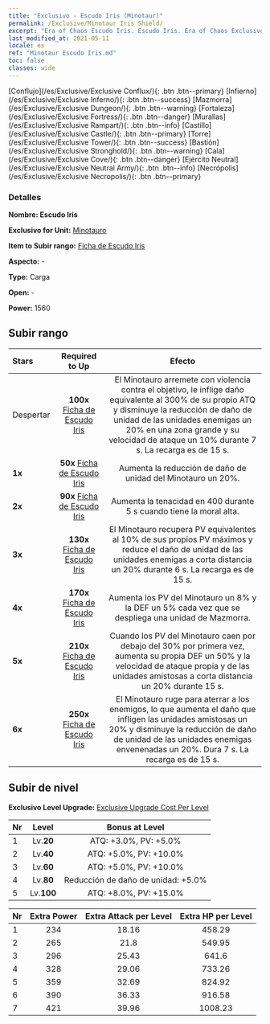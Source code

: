 ```yaml
---
title: "Exclusivo - Escudo Iris (Minotaur)"
permalink: /Exclusive/Minotaur Iris Shield/
excerpt: "Era of Chaos Escudo Iris. Escudo Iris. Era of Chaos Exclusivo Escudo Iris. Minotauro Exclusivo."
last_modified_at: 2021-05-11
locale: es
ref: "Minotaur Escudo Iris.md"
toc: false
classes: wide
---
```

 [Conflujo](/es/Exclusive/Exclusive Conflux/){: .btn .btn--primary} [Infierno](/es/Exclusive/Exclusive Inferno/){: .btn .btn--success} [Mazmorra](/es/Exclusive/Exclusive Dungeon/){: .btn .btn--warning} [Fortaleza](/es/Exclusive/Exclusive Fortress/){: .btn .btn--danger} [Murallas](/es/Exclusive/Exclusive Rampart/){: .btn .btn--info} [Castillo](/es/Exclusive/Exclusive Castle/){: .btn .btn--primary} [Torre](/es/Exclusive/Exclusive Tower/){: .btn .btn--success} [Bastión](/es/Exclusive/Exclusive Stronghold/){: .btn .btn--warning} [Cala](/es/Exclusive/Exclusive Cove/){: .btn .btn--danger} [Ejército Neutral](/es/Exclusive/Exclusive Neutral Army/){: .btn .btn--info} [Necrópolis](/es/Exclusive/Exclusive Necropolis/){: .btn .btn--primary} 

### Detalles
 **Nombre: Escudo Iris** 

 **Exclusivo for Unit:** [Minotauro](/es/units/Minotaur/) 

 **Item to Subir rango:** [Ficha de Escudo Iris](/ItemsES/con_913/)

 **Aspecto:** -

 **Type:** Carga

 **Open:** -

 **Power:** 1560

## Subir rango

  |     Stars    |  Required to Up | Efecto |
  |:-------------|:---------------:|:---------------:|
  |  Despertar  | **100x** [Ficha de Escudo Iris](/ItemsES/con_913/) | <Acometida Brutal> El Minotauro arremete con violencia contra el objetivo, le inflige daño equivalente al 300% de su propio ATQ y disminuye la reducción de daño de unidad de las unidades enemigas un 20% en una zona grande y su velocidad de ataque un 10% durante 7 s. La recarga es de 15 s. |
  | **1x** <i class="fas fa-star"/> | **50x** [Ficha de Escudo Iris](/ItemsES/con_913/) | Aumenta la reducción de daño de unidad del Minotauro un 20%. |
  | **2x** <i class="fas fa-star"/> | **90x** [Ficha de Escudo Iris](/ItemsES/con_913/) | Aumenta la tenacidad en 400 durante 5 s cuando tiene la moral alta. |
  | **3x** <i class="fas fa-star"/> | **130x** [Ficha de Escudo Iris](/ItemsES/con_913/) | <Acometida Sanguinolenta> El Minotauro recupera PV equivalentes al 10% de sus propios PV máximos y reduce el daño de unidad de las unidades enemigas a corta distancia un 20% durante 6 s. La recarga es de 15 s. |
  | **4x** <i class="fas fa-star"/> | **170x** [Ficha de Escudo Iris](/ItemsES/con_913/) | Aumenta los PV del Minotauro un 8% y la DEF un 5% cada vez que se despliega una unidad de Mazmorra. |
  | **5x** <i class="fas fa-star"/> | **210x** [Ficha de Escudo Iris](/ItemsES/con_913/) | Cuando los PV del Minotauro caen por debajo del 30% por primera vez, aumenta su propia DEF un 50% y la velocidad de ataque propia y de las unidades amistosas a corta distancia un 20% durante 15 s. |
  | **6x** <i class="fas fa-star"/> | **250x** [Ficha de Escudo Iris](/ItemsES/con_913/) | <Rugido> El Minotauro ruge para aterrar a los enemigos, lo que aumenta el daño que infligen las unidades amistosas un 20% y disminuye la reducción de daño de unidad de las unidades enemigas envenenadas un 20%. Dura 7 s. La recarga es de 15 s. |


## Subir de nivel
 **Exclusivo Level Upgrade:** [Exclusive Upgrade Cost Per Level](/Exclusive/ExclusiveUpgradeCostPerLevel/)

  |  Nr  |   Level  | Bonus at Level |
  |:-----|:--------:|:--------------:|
  | 1 | Lv.**20** | ATQ: +3.0%, PV: +5.0% |
  | 2 | Lv.**40** | ATQ: +5.0%, PV: +10.0% |
  | 3 | Lv.**60** | ATQ: +5.0%, PV: +10.0% |
  | 4 | Lv.**80** | Reducción de daño de unidad: +5.0% |
  | 5 | Lv.**100** | ATQ: +8.0%, PV: +15.0% |


  |  Nr  |  Extra Power | Extra Attack per Level | Extra HP per Level |
  |:-----|:--------:|:--------:|:--------:|
  | 1 | 234 | 18.16 | 458.29 |
  | 2 | 265 | 21.8 | 549.95 |
  | 3 | 296 | 25.43 | 641.6 |
  | 4 | 328 | 29.06 | 733.26 |
  | 5 | 359 | 32.69 | 824.92 |
  | 6 | 390 | 36.33 | 916.58 |
  | 7 | 421 | 39.96 | 1008.23 |


